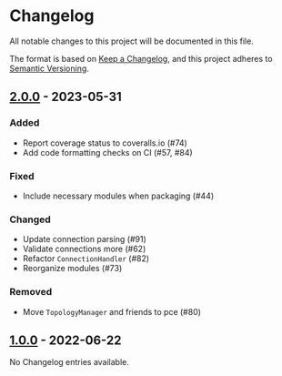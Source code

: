 # Changelog

All notable changes to this project will be documented in this file.

The format is based on [Keep a Changelog](https://keepachangelog.com/en/1.0.0/),
and this project adheres to [Semantic Versioning](https://semver.org/spec/v2.0.0.html).

## [2.0.0] - 2023-05-31

### Added

- Report coverage status to coveralls.io (#74)
- Add code formatting checks on CI (#57, #84)

### Fixed

- Include necessary modules when packaging (#44)

### Changed

- Update connection parsing (#91)
- Validate connections more (#62)
- Refactor `ConnectionHandler` (#82)
- Reorganize modules (#73)

### Removed

- Move `TopologyManager` and friends to pce (#80)


## [1.0.0] - 2022-06-22

No Changelog entries available.


[2.0.0]: https://github.com/atlanticwave-sdx/datamodel/compare/1.0.0...2.0.0
[1.0.0]: https://github.com/atlanticwave-sdx/datamodel/compare/f860929...1.0.0
